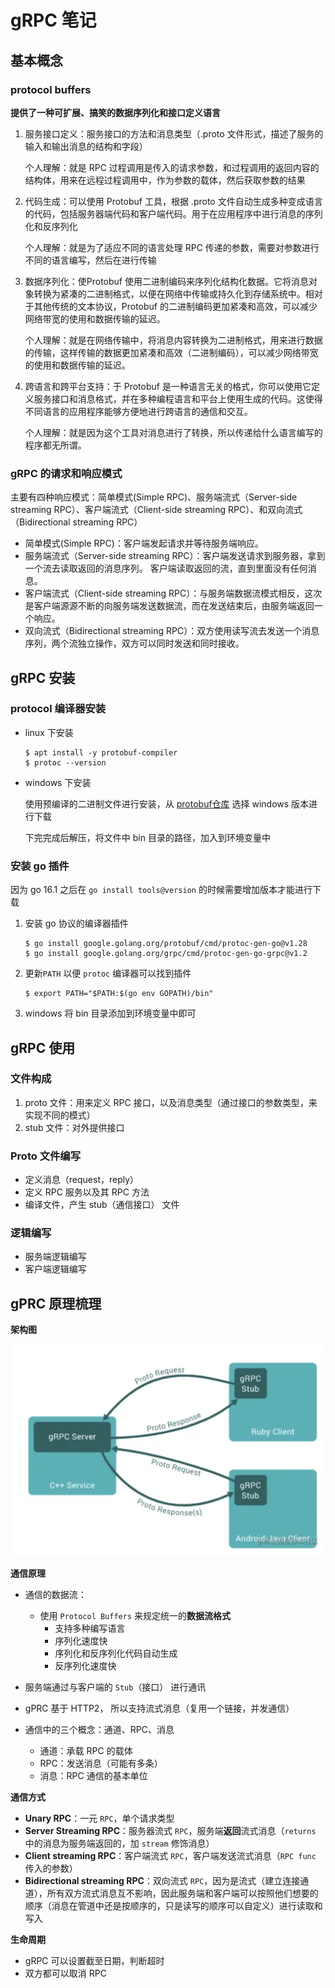 # gRPC 笔记

## 基本概念

### protocol buffers

**提供了一种可扩展、搞笑的数据序列化和接口定义语言**

1. 服务接口定义：服务接口的方法和消息类型（.proto 文件形式，描述了服务的输入和输出消息的结构和字段）

   个人理解：就是 RPC 过程调用是传入的请求参数，和过程调用的返回内容的结构体，用来在远程过程调用中，作为参数的载体，然后获取参数的结果

2. 代码生成：可以使用 Protobuf 工具，根据 .proto 文件自动生成多种变成语言的代码，包括服务器端代码和客户端代码。用于在应用程序中进行消息的序列化和反序列化

   个人理解：就是为了适应不同的语言处理 RPC 传递的参数，需要对参数进行不同的语言编写，然后在进行传输

3. 数据序列化：使Protobuf 使用二进制编码来序列化结构化数据。它将消息对象转换为紧凑的二进制格式，以便在网络中传输或持久化到存储系统中。相对于其他传统的文本协议，Protobuf 的二进制编码更加紧凑和高效，可以减少网络带宽的使用和数据传输的延迟。

   个人理解：就是在网络传输中，将消息内容转换为二进制格式，用来进行数据的传输，这样传输的数据更加紧凑和高效（二进制编码），可以减少网络带宽的使用和数据传输的延迟。

4. 跨语言和跨平台支持：于 Protobuf 是一种语言无关的格式，你可以使用它定义服务接口和消息格式，并在多种编程语言和平台上使用生成的代码。这使得不同语言的应用程序能够方便地进行跨语言的通信和交互。

   个人理解：就是因为这个工具对消息进行了转换，所以传递给什么语言编写的程序都无所谓。

### gRPC 的请求和响应模式

主要有四种响应模式：简单模式(Simple RPC)、服务端流式（Server-side streaming RPC）、客户端流式（Client-side streaming RPC）、和双向流式（Bidirectional streaming RPC）

* 简单模式(Simple RPC)：客户端发起请求并等待服务端响应。
* 服务端流式（Server-side streaming RPC）：客户端发送请求到服务器，拿到一个流去读取返回的消息序列。 客户端读取返回的流，直到里面没有任何消息。
* 客户端流式（Client-side streaming RPC）：与服务端数据流模式相反，这次是客户端源源不断的向服务端发送数据流，而在发送结束后，由服务端返回一个响应。
* 双向流式（Bidirectional streaming RPC）：双方使用读写流去发送一个消息序列，两个流独立操作，双方可以同时发送和同时接收。

## gRPC 安装

### protocol 编译器安装

* linux 下安装

  ```shell
  $ apt install -y protobuf-compiler
  $ protoc --version
  ```

* windows 下安装

  使用预编译的二进制文件进行安装，从 [protobuf仓库](https://link.zhihu.com/?target=https%3A//github.com/protocolbuffers/protobuf/releases) 选择 windows 版本进行下载

  下完完成后解压，将文件中 bin 目录的路径，加入到环境变量中

### 安装 go 插件

因为 go 16.1 之后在 `go install tools@version` 的时候需要增加版本才能进行下载

1. 安装 go 协议的编译器插件

   ```shell
   $ go install google.golang.org/protobuf/cmd/protoc-gen-go@v1.28
   $ go install google.golang.org/grpc/cmd/protoc-gen-go-grpc@v1.2
   ```

2. 更新`PATH` 以便 `protoc` 编译器可以找到插件

   ```shell
   $ export PATH="$PATH:$(go env GOPATH)/bin"
   ```

3. windows 将 bin 目录添加到环境变量中即可

## gRPC 使用

### 文件构成

1. proto 文件：用来定义 RPC 接口，以及消息类型（通过接口的参数类型，来实现不同的模式）
2. stub 文件：对外提供接口

### Proto 文件编写

* 定义消息（request，reply）
* 定义 RPC 服务以及其 RPC 方法
* 编译文件，产生 stub（通信接口） 文件

### 逻辑编写

* 服务端逻辑编写
* 客户端逻辑编写

## gPRC 原理梳理

**架构图**

![image-20231222153949097](../../src/photo/image-20231222153949097.png)

**通信原理**

* 通信的数据流：
  * 使用 `Protocol Buffers` 来规定统一的**数据流格式**
    * 支持多种编写语言
    * 序列化速度快
    * 序列化和反序列化代码自动生成
    * 反序列化速度快

* 服务端通过与客户端的 `Stub`（接口） 进行通讯
* gPRC 基于 HTTP2， 所以支持流式消息（复用一个链接，并发通信）
* 通信中的三个概念：通道、RPC、消息
  * 通道：承载 RPC 的载体
  * RPC：发送消息（可能有多条）
  * 消息：RPC 通信的基本单位

**通信方式**

* **Unary RPC**：一元 `RPC`，单个请求类型
* **Server Streaming RPC**：服务器流式 `RPC`，服务端**返回**流式消息（`returns` 中的消息为服务端返回的，加 `stream` 修饰消息）
* **Client streaming RPC**：客户端流式 `RPC`，客户端发送流式消息（`RPC func` 传入的参数）
* **Bidirectional streaming RPC**：双向流式 `RPC`，因为是流式（建立连接通道），所有双方流式消息互不影响，因此服务端和客户端可以按照他们想要的顺序（消息在管道中还是按顺序的，只是读写的顺序可以自定义）进行读取和写入

**生命周期**

* gRPC 可以设置截至日期，判断超时
* 双方都可以取消 RPC

